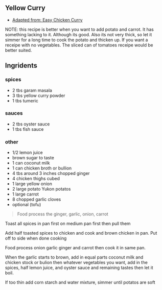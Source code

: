 ## Yellow Curry

- [Adapted from: Easy Chicken Curry](https://thefoodcharlatan.com/easy-chicken-curry-recipe/)

NOTE: this recipe is better when you want to add potato and carrot. It has something lacking to it. Although its good. Also its not very thick, so let it simmer for a long time to cook the potato and thicken up. If you want a receipe with no vegetables. The sliced can of tomatoes receipe would be better suited.


## Ingridents

### spices
- 2 tbs garam masala
- 3 tbs yellow curry powder
- 1 tbs tumeric

### sauces
- 2 tbs oyster sauce
- 1 tbs fish sauce

### other
- 1/2 lemon juice
- brown sugar to taste
- 1 can coconut milk
- 1 can chicken broth or bullion
- 4 tbs around 3 inches chopped ginger
- 4 chicken thighs cubed
- 1 large yellow onion
- 2 large potato Yukon potatos
- 1 large carrot
- 8 chopped garlic cloves
- optional (tofu)


> Food process the ginger, garlic, onion, carrot

Toast all spices in pan first on medium pan first then pull them

Add half toasted spices to chicken and cook and brown chicken in pan. Put off to side when done cooking

Food process onion garlic ginger and carrot then cook it in same pan.

When the garlic starts to brown, add in equal parts coconut milk and chicken stock or bulion then whatever vegetables you want, add in the spices, half lemon juice, and oyster sauce and remaining tastes then let it boil.

If too thin add corn starch and water mixture, simmer until potatos are soft
